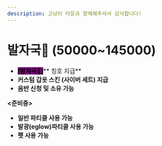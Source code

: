 ```yaml
---
description: 고냥이 타운과 함께해주셔서 감사합니다!
---
```


# 발자국🐾 (50000\~145000)

* <mark style="background-color:purple;">**\[발자국**</mark><mark style="background-color:purple;">🐾</mark><mark style="background-color:purple;">**]**</mark>** 칭호 지급**&#x20;
* **커스텀 갑옷 스킨 (사이버 세트) 지급**&#x20;
* **음반 신청 및 소유 가능**&#x20;

**<준비중>**

* **일반 파티클 사용 가능**&#x20;
* **발광(eglow)파티클 사용 가능**&#x20;
* **펫 사용 가능**&#x20;
